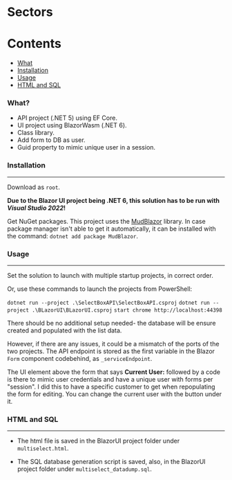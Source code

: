 # Sectors

Contents
========

 * [What](#what)
 * [Installation](#installation)
 * [Usage](#usage)
 * [HTML and SQL](#html-and-sql)



### What?


+ API project (.NET 5) using EF Core.
+ UI project using BlazorWasm (.NET 6).
+ Class library.
+ Add form to DB as user.
+ Guid property to mimic unique user in a session.




### Installation
---

Download as `root`.

**Due to the Blazor UI project being .NET 6, this solution has to be run with _Visual Studio 2022_!**

Get NuGet packages.
This project uses the [MudBlazor](https://mudblazor.com/) library. In case package manager isn't able to get it automatically, it can be installed with the command: `dotnet add package MudBlazor`.


### Usage
---

Set the solution to launch with multiple startup projects, in correct order.

Or, use these commands to launch the projects from PowerShell:

`dotnet run --project .\SelectBoxAPI\SelectBoxAPI.csproj`
`dotnet run --project .\BLazorUI\BLazorUI.csproj`
`start chrome http://localhost:44398`

There should be no additional setup needed- the database will be ensure created and populated with the list data.

However, if there are any issues, it could be a mismatch of the ports of the two projects. The API endpoint is stored as the first variable in the Blazor `Form` component codebehind, as `_serviceEndpoint`.

The UI element above the form that says **Current User:** followed by a code is there to mimic user credentials and have a unique user with forms per "session".
I did this to have a specific customer to get when repopulating the form for editing. You can change the current user with the button under it.


### HTML and SQL
---

* The html file is saved in the BlazorUI project folder under `multiselect.html`.

* The SQL database generation script is saved, also, in the BlazorUI project folder under `multiselect_datadump.sql`.




